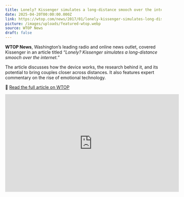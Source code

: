 ```yaml
---
title: Lonely? Kissenger simulates a long-distance smooch over the internet
date: 2025-04-20T00:00:00.000Z
link: https://wtop.com/news/2017/01/lonely-kissenger-simulates-long-distance-smooch-internet/
picture: /images/uploads/featured-wtop.webp
source: WTOP News
draft: false
---
```

**WTOP News**, Washington’s leading radio and online news outlet, covered Kissenger in an article titled *“Lonely? Kissenger simulates a long-distance smooch over the internet.”*

The article discusses how the device works, the research behind it, and its potential to bring couples closer across distances. It also features expert commentary on the rise of emotional technology.

📰 [Read the full article on WTOP](https://wtop.com/news/2017/01/lonely-kissenger-simulates-long-distance-smooch-internet/)

<iframe width="560" height="315" src="https://www.youtube.com/embed/UExua3Fa4xk?si=Pn-umQcqL5UbSGpy" title="YouTube video player" frameborder="0" allow="accelerometer; autoplay; clipboard-write; encrypted-media; gyroscope; picture-in-picture; web-share" referrerpolicy="strict-origin-when-cross-origin" allowfullscreen></iframe>
